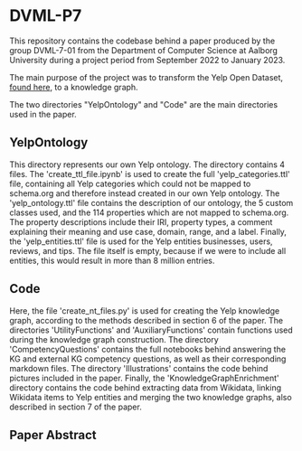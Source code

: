 # DVML-P7

This repository contains the codebase behind a paper produced by the group DVML-7-01 from the Department of Computer Science at Aalborg University during a project period from September 2022 to January 2023. 

The main purpose of the project was to transform the Yelp Open Dataset, [found here](https://www.yelp.com/dataset), to a knowledge graph.

The two directories "YelpOntology" and "Code" are the main directories used in the paper.

## YelpOntology
This directory represents our own Yelp ontology.
The directory contains 4 files. The 'create_ttl_file.ipynb' is used to create the full 'yelp_categories.ttl' file, containing all Yelp categories which could not be mapped to schema.org and therefore instead created in our own Yelp ontology. 
The 'yelp_ontology.ttl' file contains the description of our ontology, the 5 custom classes used, and the 114 properties which are not mapped to schema.org. The property descriptions include their IRI, property types, a comment explaining their meaning and use case, domain, range, and a label. 
Finally, the 'yelp_entities.ttl' file is used for the Yelp entities businesses, users, reviews, and tips. The file itself is empty, because if we were to include all entities, this would result in more than 8 million entries.

## Code

Here, the file 'create_nt_files.py' is used for creating the Yelp knowledge graph, according to the methods described in section 6 of the paper. 
The directories 'UtilityFunctions' and 'AuxiliaryFunctions' contain functions used during the knowledge graph construction. 
The directory 'CompetencyQuestions' contains the full notebooks behind answering the KG and external KG competency questions, as well as their corresponding markdown files. 
The directory 'Illustrations' contains the code behind pictures included in the paper.
Finally, the 'KnowledgeGraphEnrichment' directory contains the code behind extracting data from Wikidata, linking Wikidata items to Yelp entities and merging the two knowledge graphs, also described in section 7 of the paper.

## Paper Abstract 


